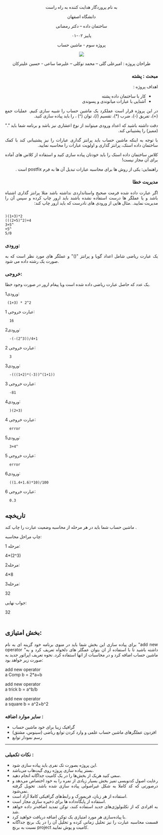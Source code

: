 <div dir='rtl' align="center">
به نام پروردگار هدایت کننده به راه راست

  دانشگاه اصفهان

  ساختمان داده – دکتر رمضانی 

  پاییز ۰۲-۰۱

  پروژه سوم - ماشین حساب 


<img src="https://s25.picofile.com/file/8455118076/Picture55.png"  hieght="500"/>
  
  طراحان پروژه : امیرعلی گلی – محمد توکلی – علیرضا ساعی - حسین علیترکان
</div>


<div dir='rtl' align="justify">
  
### مبحث : پشته
  
اهداف پروژه :
+	کار با ساختمان داده پشته‌
+	آشنایی با عبارات میانوندی و پسوندی

 
در این پروژه قرار است عملکرد یک ماشین حساب را شبیه سازی کنیم. عملیات جمع (+)، تفریق (-)، ضرب (*)، تقسیم (/)، توان (^) ، را باید پیاده سازی کنید. 

دقت داشته باشید که اعداد ورودی میتوانند از نوع اعشاری نیز باشد و برنامه شما باید "." (ممیز) را پشتیبانی کند.

  با توجه به اینکه ماشین حساب باید پرانتز گداری عبارات را نیز پشتیبانی کند با کمک ساختمان داده استک،  پرانتز گذاری و اولویت عبارات را محاسبه نمایید. 
 
کلاس ساختمان داده استک را باید خودتان پیاده سازی کنید و استفاده از کلاس های آماده برای آن مجاز نیست!

راهنمایی:
یکی از روش ها برای محاسبه عبارات تبدیل آن ها به فرم postfix است .

### مدیریت خطا
 اگر عبارت داده شده فرمت صحیح واستانداردی نداشته باشد مثلا پرانتز گذاری اشتباه باشد و یا عملگر ها درست استفاده نشده باشند باید ارور چاپ کرده و سپس آن را مدیریت نمایید.
 .مثال هایی از ورودی های نادرست که باید ارور چاپ کند:
 
 <div dir='ltr' align="justify">


 ```

 )(1+3)*2
 (((2+5)^2)+4
 3+5^
 +5^
 5/0

 ```


 <div>

### ورودی:
یک عبارت ریاضی شامل اعداد گویا و پرانتز "()" و عملگر های مورد نظر است که  به صورت یک رشته داده می شود.
### خروجی:
یک عدد که حاصل عبارت ریاضی داده شده است ویا پیغام ارور در صورت وجود خطا.
 
  <div dir='ltr' align="justify">


   ورودی1:

 ```
  (1+3) * 2^2
```

 عبارت خروجی 1:

```
  16
```

  ورودی2:

```
  -(-(2^3))/4+1 
```

  عبارت خروجی 2:

```
  3
```

  ورودی3:

``` 
  -(((1+2)*(-3))^(1+1)) 
```

  عبارت خروجی 3:

```
  -81
```

  ورودی4:

```
  )(2+3) 
```

  عبارت خروجی 4:

```
  error
```

  ورودی5:

```
  3+4^
```

  عبارت خروجی 5:

```
  error
```

  ورودی6:

```
  ((1.4+1.6)*10)/100 
``` 
   
  عبارت خروجی 6:

```
  0.3
```
  
  <div>

## تاریخچه
 ماشین حساب شما باید در هر مرحله از محاسبه وضعیت عبارت را چاپ کند  .

چاپ مراحل محاسبه:
 
 مرحله 1:

4*(2^3)<br>


 مرحله2:
 
 4*8<br>


 مرحله3:
 
 32<br>


 جواب نهایی:<br>


 32<br>
 <br>



## بخش امتیازی:
برای پیاده سازی این بخش شما باید  در منوی برنامه خود گزینه ای به نام "add new operator "داشته باشید تا با استفاده از ان بتوان عمگلر های دلخواه تعریف کرد و به ماشین حساب اضافه کرد و در محاسبات از انها استفاده کرد.
 نحوه تعریف اپراتور جدید به صورت زیر خواهد بود:


 add new operator <br>
a Comp b = 2*a+b<br>
 


 add new operator<br>
a trick b = a^b/b<br>


 
add new operator<br>
a square b = a^2+b^2<br>
 
 ### سایر موارد اضافه  :
+ گرافیک زیبا برای خود ماشین حساب 
+  افزدون عملگرهای ماشین حساب علمی و وارد کردن توابع ریاضی (‌سینوس، مشتق) 
+ رسم نمودار توابع
<hr>


### نکات تکمیلی :
+ این پروژه بصورت تک نفری باید پیاده سازی شود.
+ بستر پیاده سازی پروژه روی گیت‌هاب می‌باشد.
+ سعی کنید هریک از بخش‌ها را در یک کامیت جداگانه انجام دهید.
+ رعایت اصول کدنویسی تمیز بخش بسیار زیادی از نمره را به خود اختصاص می‌دهد و درصورتی که کد کاملا به شکل غیراصولی پیاده سازی شده باشد. تحویل گرفته نمی‌شود.
+ استفاده از هر زبان، فریمورک و رابط‌های گرافیکی کاملا آزاد است.
+ استفاده از پایگاه‌داده ها برای ذخیره سازی مجاز است.
+ به افرادی که از تکلنولوژی‌های جدید استفاده کنند، توکن تمدید اضافه‌تر داده خواهد شد.
+ با پیاده‌سازی هر مورد امتیازی یک توکن اضافه دریافت خواهید کرد.
+ قسمت محاسبه عبارت را نیز تحلیل زمانی کرده و تحلیل آن را در یک برنچ جداگانه نسبت به برنچ project کامیت و پوش نمایید.

 <div>


